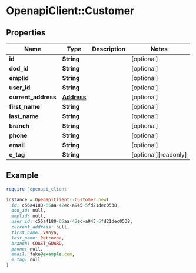 # OpenapiClient::Customer

## Properties

| Name | Type | Description | Notes |
| ---- | ---- | ----------- | ----- |
| **id** | **String** |  | [optional] |
| **dod_id** | **String** |  | [optional] |
| **emplid** | **String** |  | [optional] |
| **user_id** | **String** |  | [optional] |
| **current_address** | [**Address**](Address.md) |  | [optional] |
| **first_name** | **String** |  | [optional] |
| **last_name** | **String** |  | [optional] |
| **branch** | **String** |  | [optional] |
| **phone** | **String** |  | [optional] |
| **email** | **String** |  | [optional] |
| **e_tag** | **String** |  | [optional][readonly] |

## Example

```ruby
require 'openapi_client'

instance = OpenapiClient::Customer.new(
  id: c56a4180-65aa-42ec-a945-5fd21dec0538,
  dod_id: null,
  emplid: null,
  user_id: c56a4180-65aa-42ec-a945-5fd21dec0538,
  current_address: null,
  first_name: Vanya,
  last_name: Petrovna,
  branch: COAST_GUARD,
  phone: null,
  email: fake@example.com,
  e_tag: null
)
```

